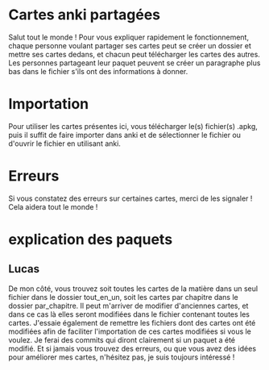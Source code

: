 # Cartes anki partagées

Salut tout le monde ! Pour vous expliquer rapidement le fonctionnement, chaque personne voulant partager ses cartes peut se créer un dossier et mettre ses cartes dedans, et chacun peut télécharger les cartes des autres.
Les personnes partageant leur paquet peuvent se créer un paragraphe plus bas dans le fichier s'ils ont des informations à donner. 

# Importation 
Pour utiliser les cartes présentes ici, vous télécharger le(s) fichier(s) .apkg, puis il suffit de faire importer dans anki et de sélectionner le fichier ou d'ouvrir le fichier en utilisant anki.

# Erreurs 
Si vous constatez des erreurs sur certaines cartes, merci de les signaler ! Cela aidera tout le monde !

# explication des paquets
## Lucas
De mon côté, vous trouvez soit toutes les cartes de la matière dans un seul fichier dans le dossier tout_en_un, soit les cartes par chapitre dans le dossier par_chapitre. 
Il peut m'arriver de modifier d'anciennes cartes, et dans ce cas là elles seront modifiées dans le fichier contenant toutes les cartes. 
J'essaie également de remettre les fichiers dont des cartes ont été modifiées afin de faciliter l'importation de ces cartes modifiées si vous le voulez. Je ferai des commits qui diront clairement si un paquet a été modifié. 
Et si jamais vous trouvez des erreurs, ou que vous avez des idées pour améliorer mes cartes, n'hésitez pas, je suis toujours intéressé !
